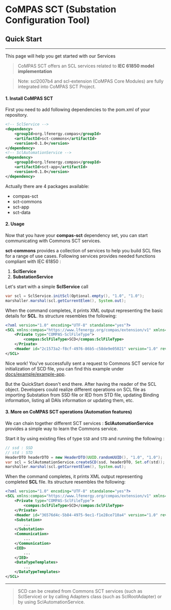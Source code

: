 <!-- SPDX-FileCopyrightText: 2022 2023 RTE FRANCE -->
<!-- -->
<!-- SPDX-License-Identifier: Apache-2.0 -->
# CoMPAS SCT (Substation Configuration Tool)
## Quick Start
----------------
This page will help you get started with our Services

> CoMPAS SCT offers an SCL services related to **IEC 61850 model implementation**

> Note: scl2007b4 and scl-extension (CoMPAS Core Modules) are fully integrated into CoMPAS SCT Project.

#### 1. Install CoMPAS SCT
First you need to add following dependencies to the pom.xml of your repository.
```xml
<!-- SclService -->
<dependency>
    <groupId>org.lfenergy.compas</groupId>
    <artifactId>sct-commons</artifactId>
    <version>0.1.0</version>
</dependency>
<!-- SclAutomationService -->
<dependency>
    <groupId>org.lfenergy.compas</groupId>
    <artifactId>sct-app</artifactId>
    <version>0.1.0</version>
</dependency>
```
Actually there are 4 packages available:
- compas-sct
- sct-commons
- sct-app
- sct-data


#### 2. Usage
Now that you have your **compas-sct** dependency set, you can start communicating with Commons SCT services.

**sct-commons** provides a collection of services to help you build SCL files for a range of use cases.
Following services provides needed functions compliant with IEC 61850 :

1. **SclService**
2. **SubstationService**

Let's start with a simple **SclService** call

```java
var scl = SclService.initScl(Optional.empty(), "1.0", "1.0");
marshaller.marshal(scl.getCurrentElem(), System.out);
```

When the command completes, it prints XML output representing the basic
details for **SCL**. Its structure resembles the following:

```xml
<?xml version="1.0" encoding="UTF-8" standalone="yes"?>
<SCL xmlns:compas="https://www.lfenergy.org/compas/extension/v1" xmlns="http://www.iec.ch/61850/2003/SCL" version="2007" revision="B" release="4">
    <Private type="COMPAS-SclFileType">
        <compas:SclFileType>SCD</compas:SclFileType>
    </Private>
    <Header id="2c1573a2-f8cf-4976-86b5-c58de9e05021" version="1.0" revision="1.0" toolID="COMPAS"/>
</SCL>
```

Nice work! You've successfully sent a request to Commons SCT service for
initialization of SCD file, you can find this example under <u>docs/example/example-app</u>.

But the QuickStart doesn't end there.
After having the reader of the SCL object.
Developers could realize different operations on SCL file as importing Substation from SSD file or IED from STD file,
updating Binding information, listing all DAIs information or updating them, etc.

#### 3. More on CoMPAS SCT operations (Automation features)
We can chain together different SCT services :
**SclAutomationService** provides a simple way to learn the Commons service.

Start it by using existing files of type `SSD` and `STD` and 
running the following :

```java
// ssd : SSD 
// std : STD 
HeaderDTO headerDTO = new HeaderDTO(UUID.randomUUID(), "1.0", "1.0");
var scl = SclAutomationService.createSCD(ssd, headerDTO, Set.of(std));
marshaller.marshal(scl.getCurrentElem(), System.out);
```
When the command completes, it prints XML output representing completed **SCL** file.
Its structure resembles the following:

```xml
<?xml version="1.0" encoding="UTF-8" standalone="yes"?>
<SCL xmlns:compas="https://www.lfenergy.org/compas/extension/v1" xmlns="http://www.iec.ch/61850/2003/SCL" version="2007" revision="B" release="4">
    <Private type="COMPAS-SclFileType">
        <compas:SclFileType>SCD</compas:SclFileType>
    </Private>
    <Header id="36576d4c-5b84-4975-9ec1-f1e28ce710a4" version="1.0" revision="1.0" toolID="COMPAS"/>
    <Substation>
        ...
    </Substation>
    <Communication>
        ...
    </Communication>
    <IED>
        ...
    </IED>
    <DataTypeTemplates>
        ...
    </DataTypeTemplates>
</SCL>
```
----------------
> SCD can be created from Commons SCT services
> (such as SclService) or by calling Adapters class (such as SclRootAdapter) or
> by using SclAutomationService.